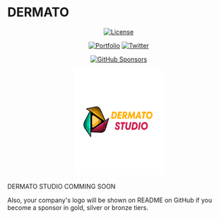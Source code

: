 # DERMATO

<div align="center">

[![License](http://img.shields.io/:license-MIT-green.svg?style=flat)](https://github.com/serengil/deepface/blob/master/LICENSE)


[![Portfolio](https://img.shields.io/:blog-mrcryptsie.com-blue.svg?style=flat&logo=wordpress)](https://sefiks.com)
[![Twitter](https://img.shields.io/:follow-@mrcryptsie-blue.svg?style=flat&logo=x)](https://twitter.com/intent/user?screen_name=titofoundation)


[![GitHub Sponsors](https://img.shields.io/github/sponsors/serengil?logo=GitHub&color=lightgray)](https://github.com/sponsors/mrcryptsie)


<!-- [![DOI](http://img.shields.io/:DOI-10.1109/ICEET53442.2021.9659697-blue.svg?style=flat)](https://doi.org/10.1109/ICEET53442.2021.9659697) -->
<!-- [![DOI](http://img.shields.io/:DOI-10.1109/ASYU50717.2020.9259802-blue.svg?style=flat)](https://doi.org/10.1109/ASYU50717.2020.9259802) -->

</div>

<p align="center"><img src="logo.png" width="200" height="240"></p>

DERMATO STUDIO COMMING SOON

Also, your company's logo will be shown on README on GitHub if you become a sponsor in gold, silver or bronze tiers.

